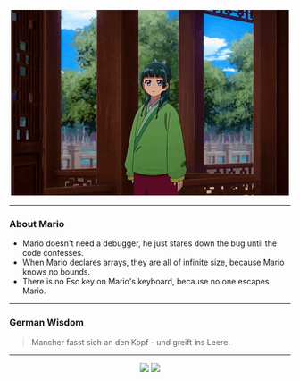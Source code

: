 <p align="center">
  <img src="assets/maomao.gif" />
</p>

---

### About Mario
- Mario doesn't need a debugger, he just stares down the bug until the code confesses.
- When Mario declares arrays, they are all of infinite size, because Mario knows no bounds.
- There is no Esc key on Mario's keyboard, because no one escapes Mario.

---

### German Wisdom
> Mancher fasst sich an den Kopf - und greift ins Leere.

---

<p align="center">
  <a>
    <img height="180em" src="https://github-readme-stats-eight-theta.vercel.app/api?username=Torfkopp&show_icons=true&theme=dark&include_all_commits=true&count_private=true"/>
  </a>
  <a href="https://github.com/Torfkopp?tab=repositories">
    <img height="180em" src="https://github-readme-stats-eight-theta.vercel.app/api/top-langs/?username=torfkopp&layout=compact&theme=dark&langs_count=8&hide=java"/>
  </a>
</p>
